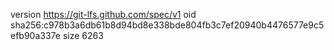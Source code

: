 version https://git-lfs.github.com/spec/v1
oid sha256:c978b3a6db61b8d94bd8e338bde804fb3c7ef20940b4476577e9c5efb90a337e
size 6263
